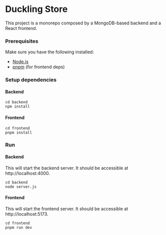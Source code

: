 # Duckling Store

This project is a monorepo composed by a MongoDB-based backend and a React frontend.

### Prerequisites

Make sure you have the following installed:
- [Node.js](https://nodejs.org/)
- [pnpm](https://pnpm.io/) (for frontend deps)

### Setup dependencies

#### Backend

```
cd backend
npm install
```

#### Frontend

```
cd frontend
pnpm install
```

### Run

#### Backend

This will start the backend server. It should be accessible at http://localhost:4000.
```
cd backend
node server.js
```

#### Frontend

This will start the frontend server. It should be accessible at http://localhost:5173.

```
cd frontend
pnpm run dev
```